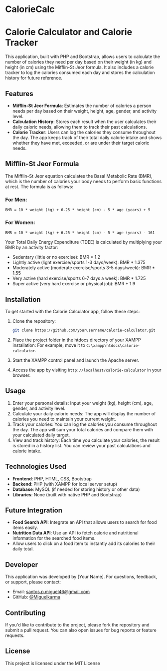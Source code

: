 # CalorieCalc

# Calorie Calculator and Calorie Tracker

This application, built with PHP and Bootstrap, allows users to calculate the number of calories they need per day based on their weight (in kg) and height (in cm) using the Mifflin-St Jeor formula. It also includes a calorie tracker to log the calories consumed each day and stores the calculation history for future reference.

## Features

- **Mifflin-St Jeor Formula**: Estimates the number of calories a person needs per day based on their weight, height, age, gender, and activity level.
- **Calculation History**: Stores each result when the user calculates their daily caloric needs, allowing them to track their past calculations.
- **Calorie Tracker**: Users can log the calories they consume throughout the day. The app keeps track of their total daily calorie intake and shows whether they have met, exceeded, or are under their target caloric needs.

## Mifflin-St Jeor Formula

The Mifflin-St Jeor equation calculates the Basal Metabolic Rate (BMR), which is the number of calories your body needs to perform basic functions at rest. The formula is as follows:

### For Men:

```
BMR = 10 * weight (kg) + 6.25 * height (cm) - 5 * age (years) + 5

```

### For Women:

```
BMR = 10 * weight (kg) + 6.25 * height (cm) - 5 * age (years) - 161

```

Your Total Daily Energy Expenditure (TDEE) is calculated by multiplying your BMR by an activity factor:

- Sedentary (little or no exercise): BMR * 1.2
- Lightly active (light exercise/sports 1-3 days/week): BMR * 1.375
- Moderately active (moderate exercise/sports 3-5 days/week): BMR * 1.55
- Very active (hard exercise/sports 6-7 days a week): BMR * 1.725
- Super active (very hard exercise or physical job): BMR * 1.9

## Installation

To get started with the Calorie Calculator app, follow these steps:

1. Clone the repository:
    
    ```bash
    git clone https://github.com/yourusername/calorie-calculator.git
    
    ```
    
2. Place the project folder in the htdocs directory of your XAMPP installation:
For example, move it to `C:\xampp\htdocs\calorie-calculator`.
3. Start the XAMPP control panel and launch the Apache server.
4. Access the app by visiting `http://localhost/calorie-calculator` in your browser.

## Usage

1. Enter your personal details: Input your weight (kg), height (cm), age, gender, and activity level.
2. Calculate your daily caloric needs: The app will display the number of calories you need to maintain your current weight.
3. Track your calories: You can log the calories you consume throughout the day. The app will sum your total calories and compare them with your calculated daily target.
4. View and track history: Each time you calculate your calories, the result is stored in a history list. You can review your past calculations and calorie intake.

## Technologies Used

- **Frontend**: PHP, HTML, CSS, Bootstrap
- **Backend**: PHP (with XAMPP for local server setup)
- **Database**: MySQL (if needed for storing history or other data)
- **Libraries**: None (built with native PHP and Bootstrap)

## Future Integration

- **Food Search API**: Integrate an API that allows users to search for food items easily.
- **Nutrition Data API**: Use an API to fetch calorie and nutritional information for the searched food items.
- Allow users to click on a food item to instantly add its calories to their daily total.

## Developer

This application was developed by [Your Name]. For questions, feedback, or support, please contact:

- Email: santos.p.miguel46@gmail.com
- GitHub: [@Miguelkarma](https://github.com/Miguelkarma)

## Contributing

If you'd like to contribute to the project, please fork the repository and submit a pull request. You can also open issues for bug reports or feature requests.

## License

This project is licensed under the MIT License
